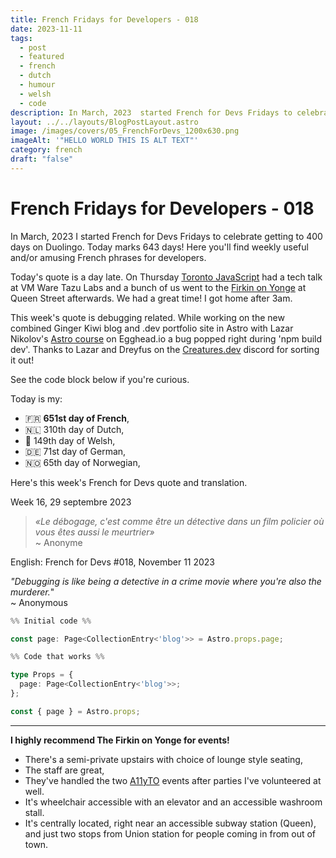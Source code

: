 ```yaml
---
title: French Fridays for Developers - 018
date: 2023-11-11
tags:
  - post
  - featured
  - french
  - dutch
  - humour
  - welsh
  - code
description: In March, 2023  started French for Devs Fridays to celebrate getting to 400 days on Duolingo. Here you'll find weekly useful and/or amusing French phrases for developers.  « Le débogage, c'est comme être un détective dans un film policier où vous êtes aussi le meurtrier » ~ Anonyme.  Read the full post for the translation.
layout: ../../layouts/BlogPostLayout.astro
image: /images/covers/05_FrenchForDevs_1200x630.png
imageAlt: '"HELLO WORLD THIS IS ALT TEXT"'
category: french
draft: "false"
---
```

# French Fridays for Developers - 018

In March, 2023 I started French for Devs Fridays to celebrate getting to 400 days on Duolingo. Today marks 643 days! Here you'll find weekly useful and/or amusing French phrases for developers. 

Today's quote is a day late. On Thursday [Toronto JavaScript](https://torontojs.com) had a tech talk at VM Ware Tazu Labs and a bunch of us went to the [Firkin on Yonge](https://www.firkinpubs.com/firkinonyonge/) at Queen Street afterwards. We had a great time! I got home after 3am. 

This week's quote is debugging related. While working on the new combined Ginger Kiwi blog and .dev portfolio site in Astro with Lazar Nikolov's [Astro course](https://egghead.io/courses/build-a-full-stack-blog-with-astro-7ffcf9ec) on Egghead.io a bug popped right during 'npm build dev'. Thanks to Lazar and Dreyfus on the [Creatures.dev](https://creatures.dev) discord for sorting it out! 

See the code block below if you're curious.

Today is my:
- 🇫🇷 **651st day of French**, 
- 🇳🇱 310th day of Dutch, 
- 🏴󠁧󠁢󠁷󠁬󠁳󠁿 149th day of Welsh, 
- 🇩🇪 71st day of German,
- 🇳🇴 65th day of Norwegian,

Here's this week's French for Devs quote and translation. 

Week 16, 29 septembre 2023

>*«Le débogage, c'est comme être un détective dans un film policier où vous êtes aussi le meurtrier»* <br>
>~ Anonyme

English:  French for Devs #018, November 11 2023

*"Debugging is like being a detective in a crime movie where you're also the murderer.*"<br>
~ Anonymous

```ts
%% Initial code %%

const page: Page<CollectionEntry<'blog'>> = Astro.props.page;

%% Code that works %%

type Props = {
  page: Page<CollectionEntry<'blog'>>;
};

const { page } = Astro.props;
```

<hr>


**I highly recommend The Firkin on Yonge for events!**
- There's a semi-private upstairs with choice of lounge style seating, 
- The staff are great, 
- They've handled the two [A11yTO](https://a11yto.com/) events after parties I've volunteered at well.
- It's wheelchair accessible with an elevator and an accessible washroom stall.
- It's centrally located, right near an accessible subway station (Queen), and just two stops from Union station for people coming in from out of town.